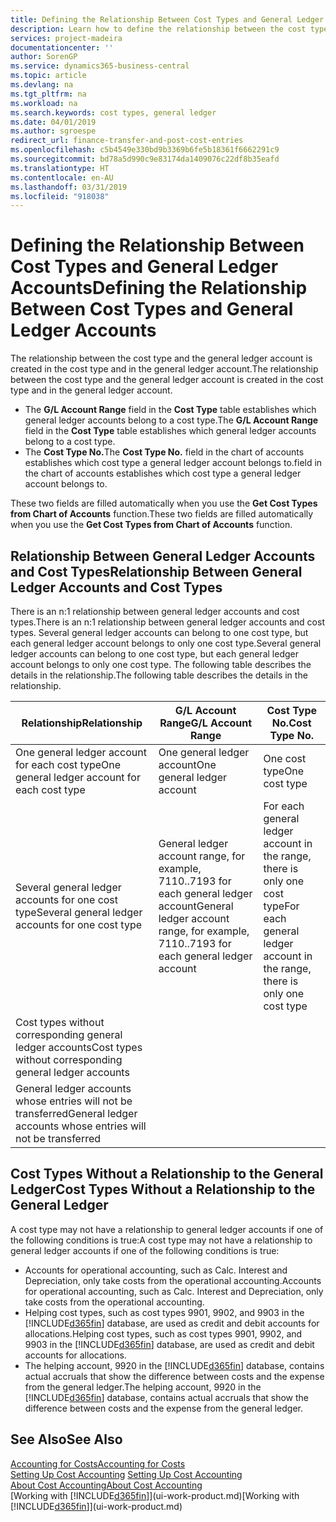 ```yaml
---
title: Defining the Relationship Between Cost Types and General Ledger Accounts | Microsoft Docs
description: Learn how to define the relationship between the cost type and the general ledger account.
services: project-madeira
documentationcenter: ''
author: SorenGP
ms.service: dynamics365-business-central
ms.topic: article
ms.devlang: na
ms.tgt_pltfrm: na
ms.workload: na
ms.search.keywords: cost types, general ledger
ms.date: 04/01/2019
ms.author: sgroespe
redirect_url: finance-transfer-and-post-cost-entries
ms.openlocfilehash: c5b4549e330bd9b3369b6fe5b18361f6662291c9
ms.sourcegitcommit: bd78a5d990c9e83174da1409076c22df8b35eafd
ms.translationtype: HT
ms.contentlocale: en-AU
ms.lasthandoff: 03/31/2019
ms.locfileid: "918038"
---
```

# <a name="defining-the-relationship-between-cost-types-and-general-ledger-accounts"></a><span data-ttu-id="23a0a-103">Defining the Relationship Between Cost Types and General Ledger Accounts</span><span class="sxs-lookup"><span data-stu-id="23a0a-103">Defining the Relationship Between Cost Types and General Ledger Accounts</span></span>
<span data-ttu-id="23a0a-104">The relationship between the cost type and the general ledger account is created in the cost type and in the general ledger account.</span><span class="sxs-lookup"><span data-stu-id="23a0a-104">The relationship between the cost type and the general ledger account is created in the cost type and in the general ledger account.</span></span>  

* <span data-ttu-id="23a0a-105">The **G/L Account Range** field in the **Cost Type** table establishes which general ledger accounts belong to a cost type.</span><span class="sxs-lookup"><span data-stu-id="23a0a-105">The **G/L Account Range** field in the **Cost Type** table establishes which general ledger accounts belong to a cost type.</span></span>  
* <span data-ttu-id="23a0a-106">The **Cost Type No.**</span><span class="sxs-lookup"><span data-stu-id="23a0a-106">The **Cost Type No.**</span></span> <span data-ttu-id="23a0a-107">field in the chart of accounts establishes which cost type a general ledger account belongs to.</span><span class="sxs-lookup"><span data-stu-id="23a0a-107">field in the chart of accounts establishes which cost type a general ledger account belongs to.</span></span>  

<span data-ttu-id="23a0a-108">These two fields are filled automatically when you use the **Get Cost Types from Chart of Accounts** function.</span><span class="sxs-lookup"><span data-stu-id="23a0a-108">These two fields are filled automatically when you use the **Get Cost Types from Chart of Accounts** function.</span></span>  

## <a name="relationship-between-general-ledger-accounts-and-cost-types"></a><span data-ttu-id="23a0a-109">Relationship Between General Ledger Accounts and Cost Types</span><span class="sxs-lookup"><span data-stu-id="23a0a-109">Relationship Between General Ledger Accounts and Cost Types</span></span>  
<span data-ttu-id="23a0a-110">There is an n:1 relationship between general ledger accounts and cost types.</span><span class="sxs-lookup"><span data-stu-id="23a0a-110">There is an n:1 relationship between general ledger accounts and cost types.</span></span> <span data-ttu-id="23a0a-111">Several general ledger accounts can belong to one cost type, but each general ledger account belongs to only one cost type.</span><span class="sxs-lookup"><span data-stu-id="23a0a-111">Several general ledger accounts can belong to one cost type, but each general ledger account belongs to only one cost type.</span></span> <span data-ttu-id="23a0a-112">The following table describes the details in the relationship.</span><span class="sxs-lookup"><span data-stu-id="23a0a-112">The following table describes the details in the relationship.</span></span>  

|<span data-ttu-id="23a0a-113">Relationship</span><span class="sxs-lookup"><span data-stu-id="23a0a-113">Relationship</span></span>|<span data-ttu-id="23a0a-114">**G/L Account Range**</span><span class="sxs-lookup"><span data-stu-id="23a0a-114">**G/L Account Range**</span></span>|<span data-ttu-id="23a0a-115">**Cost Type No.**</span><span class="sxs-lookup"><span data-stu-id="23a0a-115">**Cost Type No.**</span></span>|  
|------------------|------------------------------------------------|-------------------------------------------|  
|<span data-ttu-id="23a0a-116">One general ledger account for each cost type</span><span class="sxs-lookup"><span data-stu-id="23a0a-116">One general ledger account for each cost type</span></span>|<span data-ttu-id="23a0a-117">One general ledger account</span><span class="sxs-lookup"><span data-stu-id="23a0a-117">One general ledger account</span></span>|<span data-ttu-id="23a0a-118">One cost type</span><span class="sxs-lookup"><span data-stu-id="23a0a-118">One cost type</span></span>|  
|<span data-ttu-id="23a0a-119">Several general ledger accounts for one cost type</span><span class="sxs-lookup"><span data-stu-id="23a0a-119">Several general ledger accounts for one cost type</span></span>|<span data-ttu-id="23a0a-120">General ledger account range, for example, 7110..7193 for each general ledger account</span><span class="sxs-lookup"><span data-stu-id="23a0a-120">General ledger account range, for example, 7110..7193 for each general ledger account</span></span>|<span data-ttu-id="23a0a-121">For each general ledger account in the range, there is only one cost type</span><span class="sxs-lookup"><span data-stu-id="23a0a-121">For each general ledger account in the range, there is only one cost type</span></span>|  
|<span data-ttu-id="23a0a-122">Cost types without corresponding general ledger accounts</span><span class="sxs-lookup"><span data-stu-id="23a0a-122">Cost types without corresponding general ledger accounts</span></span>|<Empty>||  
|<span data-ttu-id="23a0a-123">General ledger accounts whose entries will not be transferred</span><span class="sxs-lookup"><span data-stu-id="23a0a-123">General ledger accounts whose entries will not be transferred</span></span>||<Empty>|  

## <a name="cost-types-without-a-relationship-to-the-general-ledger"></a><span data-ttu-id="23a0a-124">Cost Types Without a Relationship to the General Ledger</span><span class="sxs-lookup"><span data-stu-id="23a0a-124">Cost Types Without a Relationship to the General Ledger</span></span>  
<span data-ttu-id="23a0a-125">A cost type may not have a relationship to general ledger accounts if one of the following conditions is true:</span><span class="sxs-lookup"><span data-stu-id="23a0a-125">A cost type may not have a relationship to general ledger accounts if one of the following conditions is true:</span></span>  

* <span data-ttu-id="23a0a-126">Accounts for operational accounting, such as Calc. Interest and Depreciation, only take costs from the operational accounting.</span><span class="sxs-lookup"><span data-stu-id="23a0a-126">Accounts for operational accounting, such as Calc. Interest and Depreciation, only take costs from the operational accounting.</span></span>  
* <span data-ttu-id="23a0a-127">Helping cost types, such as cost types 9901, 9902, and 9903 in the [!INCLUDE[d365fin](includes/d365fin_md.md)] database, are used as credit and debit accounts for allocations.</span><span class="sxs-lookup"><span data-stu-id="23a0a-127">Helping cost types, such as cost types 9901, 9902, and 9903 in the [!INCLUDE[d365fin](includes/d365fin_md.md)] database, are used as credit and debit accounts for allocations.</span></span>  
* <span data-ttu-id="23a0a-128">The helping account, 9920 in the [!INCLUDE[d365fin](includes/d365fin_md.md)] database, contains actual accruals that show the difference between costs and the expense from the general ledger.</span><span class="sxs-lookup"><span data-stu-id="23a0a-128">The helping account, 9920 in the [!INCLUDE[d365fin](includes/d365fin_md.md)] database, contains actual accruals that show the difference between costs and the expense from the general ledger.</span></span>  

## <a name="see-also"></a><span data-ttu-id="23a0a-129">See Also</span><span class="sxs-lookup"><span data-stu-id="23a0a-129">See Also</span></span>  
[<span data-ttu-id="23a0a-130">Accounting for Costs</span><span class="sxs-lookup"><span data-stu-id="23a0a-130">Accounting for Costs</span></span>](finance-manage-cost-accounting.md)  
<span data-ttu-id="23a0a-131">[Setting Up Cost Accounting](finance-set-up-cost-accounting.md) </span><span class="sxs-lookup"><span data-stu-id="23a0a-131">[Setting Up Cost Accounting](finance-set-up-cost-accounting.md) </span></span>  
[<span data-ttu-id="23a0a-132">About Cost Accounting</span><span class="sxs-lookup"><span data-stu-id="23a0a-132">About Cost Accounting</span></span>](finance-about-cost-accounting.md)  
<span data-ttu-id="23a0a-133">[Working with [!INCLUDE[d365fin](includes/d365fin_md.md)]](ui-work-product.md)</span><span class="sxs-lookup"><span data-stu-id="23a0a-133">[Working with [!INCLUDE[d365fin](includes/d365fin_md.md)]](ui-work-product.md)</span></span>
